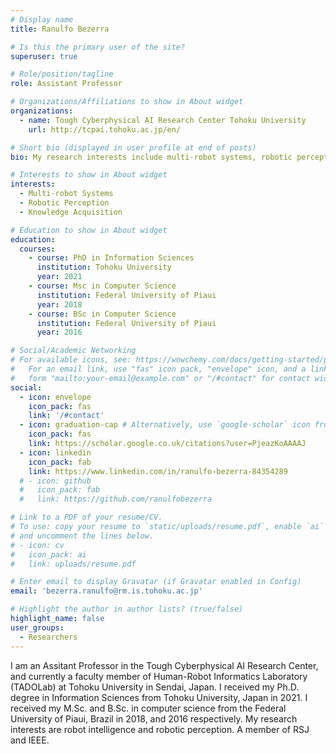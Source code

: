 ```yaml
---
# Display name
title: Ranulfo Bezerra

# Is this the primary user of the site?
superuser: true

# Role/position/tagline
role: Assistant Professor

# Organizations/Affiliations to show in About widget
organizations:
  - name: Tough Cyberphysical AI Research Center Tohoku University
    url: http://tcpai.tohoku.ac.jp/en/

# Short bio (displayed in user profile at end of posts)
bio: My research interests include multi-robot systems, robotic perception, knowledge acquisition.

# Interests to show in About widget
interests:
  - Multi-robot Systems
  - Robotic Perception
  - Knowledge Acquisition

# Education to show in About widget
education:
  courses:
    - course: PhD in Information Sciences
      institution: Tohoku University
      year: 2021
    - course: Msc in Computer Science
      institution: Federal University of Piaui
      year: 2018
    - course: BSc in Computer Science
      institution: Federal University of Piaui
      year: 2016

# Social/Academic Networking
# For available icons, see: https://wowchemy.com/docs/getting-started/page-builder/#icons
#   For an email link, use "fas" icon pack, "envelope" icon, and a link in the
#   form "mailto:your-email@example.com" or "/#contact" for contact widget.
social:
  - icon: envelope
    icon_pack: fas
    link: '/#contact'
  - icon: graduation-cap # Alternatively, use `google-scholar` icon from `ai` icon pack
    icon_pack: fas
    link: https://scholar.google.co.uk/citations?user=PjeazKoAAAAJ
  - icon: linkedin
    icon_pack: fab
    link: https://www.linkedin.com/in/ranulfo-bezerra-84354289
  # - icon: github
  #   icon_pack: fab
  #   link: https://github.com/ranulfobezerra

# Link to a PDF of your resume/CV.
# To use: copy your resume to `static/uploads/resume.pdf`, enable `ai` icons in `params.toml`,
# and uncomment the lines below.
# - icon: cv
#   icon_pack: ai
#   link: uploads/resume.pdf

# Enter email to display Gravatar (if Gravatar enabled in Config)
email: 'bezerra.ranulfo@rm.is.tohoku.ac.jp'

# Highlight the author in author lists? (true/false)
highlight_name: false
user_groups:
  - Researchers
---
```


I am an Assitant Professor in the Tough Cyberphysical AI Research Center, and currently a faculty member of Human-Robot Informatics Laboratory (TADOLab) at Tohoku University in Sendai, Japan. I received my Ph.D. degree in Information Sciences from Tohoku University, Japan in 2021. I received my M.Sc. and B.Sc. in computer science from the Federal University of Piaui, Brazil in 2018, and 2016 respectively. My research interests are robot intelligence and robotic perception. A member of RSJ and IEEE.


<!-- {{< icon name="download" pack="fas" >}} Download my {{< staticref "https://github.com/ranulfobezerra/CV/releases/latest/download/ranulfo-cv.pdf" "newtab" >}}resumé{{< /staticref >}}. -->
